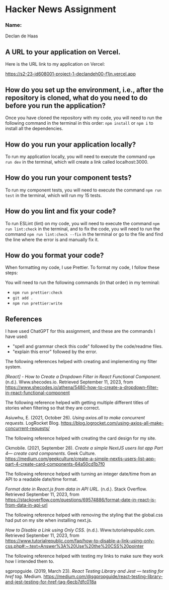 # Hacker News Assignment

### Name:
Declan de Haas

## A URL to your application on Vercel.
Here is the URL link to my application on Vercel:

https://s2-23-id608001-project-1-declandeh00-f1jn.vercel.app

## How do you set up the environment, i.e., after the repository is cloned, what do you need to do before you run the application?
Once you have cloned the repository with my code, you will need to run the following command in the terminal in this order: `npm install` or `npm i` to install all the dependencies.

## How do you run your application locally?
To run my application locally, you will need to execute the command `npm run dev` in the terminal, which will create a link called localhost:3000.

## How do you run your component tests?
To run my component tests, you will need to execute the command `npm run test` in the terminal, which will run my 15 tests.

## How do you lint and fix your code?
To run ESLint (lint) on my code, you will need to execute the command `npm run lint:check` in the terminal, and to fix the code, you will need to run the command `npm run lint:check --fix` in the terminal or go to the file and find the line where the error is and manually fix it.

## How do you format your code?
When formatting my code, I use Prettier. To format my code, I follow these steps:

You will need to run the following commands (in that order) in my terminal:
- `npm run prettier:check`
- `git add .`
- `npm run prettier:write`

## References
I have used ChatGPT for this assignment, and these are the commands I have used:
- "spell and grammar check this code" followed by the code/readme files.
- "explain this error" followed by the error.

The following references helped with creating and implementing my filter system.

*[React] - How to Create a Dropdown Filter in React Functional Component.* (n.d.). Www.shecodes.io. Retrieved September 11, 2023, from https://www.shecodes.io/athena/5480-how-to-create-a-dropdown-filter-in-react-functional-component

The following reference helped with getting multiple different titles of stories when filtering so that they are correct.

Asiuwhu, E. (2021, October 26). *Using axios.all to make concurrent requests.* LogRocket Blog. https://blog.logrocket.com/using-axios-all-make-concurrent-requests/

The following reference helped with creating the card design for my site.

Ckmobile. (2021, September 28). *Create a simple NextJS users list app Part 4— create card components.* Geek Culture. https://medium.com/geekculture/create-a-simple-nextjs-users-list-app-part-4-create-card-components-64a50cd1b7f0

The following reference helped with turning an integer date/time from an API to a readable date/time format.

*Format date in React.js from data in API URL.* (n.d.). Stack Overflow. Retrieved September 11, 2023, from https://stackoverflow.com/questions/69574886/format-date-in-react-js-from-data-in-api-url

The following reference helped with removing the styling that the global.css had put on my site when installing next.js.

*How to Disable a Link using Only CSS.* (n.d.). Www.tutorialrepublic.com. Retrieved September 11, 2023, from https://www.tutorialrepublic.com/faq/how-to-disable-a-link-using-only-css.php#:~:text=Answer%3A%20Use%20the%20CSS%20pointer

The following reference helped with testing my links to make sure they work how I intended them to.

sgpropguide. (2019, March 23). *React Testing Library and Jest — testing for href tag.* Medium. https://medium.com/@sgpropguide/react-testing-library-and-jest-testing-for-href-tag-6ecb7dfc018a
